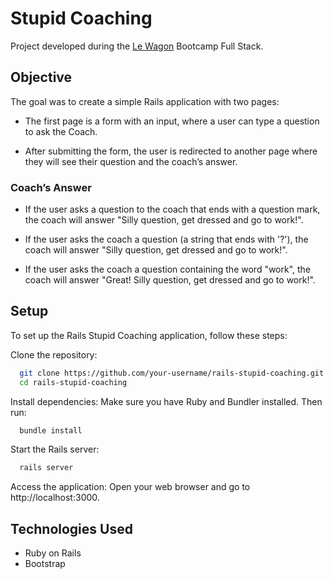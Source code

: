 # Stupid Coaching

Project developed during the [Le Wagon](https://github.com/lewagon) Bootcamp Full Stack.

## Objective

The goal was to create a simple Rails application with two pages:

- The first page is a form with an input, where a user can type a question to ask the Coach.

- After submitting the form, the user is redirected to another page where they will see their
  question and the coach’s answer.

### Coach’s Answer

- If the user asks a question to the coach that ends with a question mark, the coach will answer
  "Silly question, get dressed and go to work!".

- If the user asks the coach a question (a string that ends with '?'), the coach will answer "Silly
  question, get dressed and go to work!".

- If the user asks the coach a question containing the word "work", the coach will answer "Great!
  Silly question, get dressed and go to work!".

## Setup

To set up the Rails Stupid Coaching application, follow these steps:

Clone the repository:

```sh
  git clone https://github.com/your-username/rails-stupid-coaching.git
  cd rails-stupid-coaching
```

Install dependencies: Make sure you have Ruby and Bundler installed. Then run:

```sh
  bundle install
```

Start the Rails server:

```sh
  rails server
```

Access the application: Open your web browser and go to http://localhost:3000.

## Technologies Used

- Ruby on Rails
- Bootstrap
